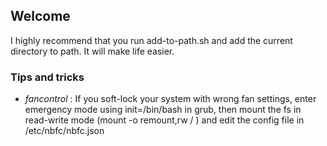 ## Welcome

I highly recommend that you run add-to-path.sh and add the current directory to path. It will make life easier.


### Tips and tricks
- *fancontrol* : If you soft-lock your system with wrong fan settings, enter emergency mode using init=/bin/bash in grub, then mount the fs in read-write mode (mount -o remount,rw / ) and edit the config file in /etc/nbfc/nbfc.json 